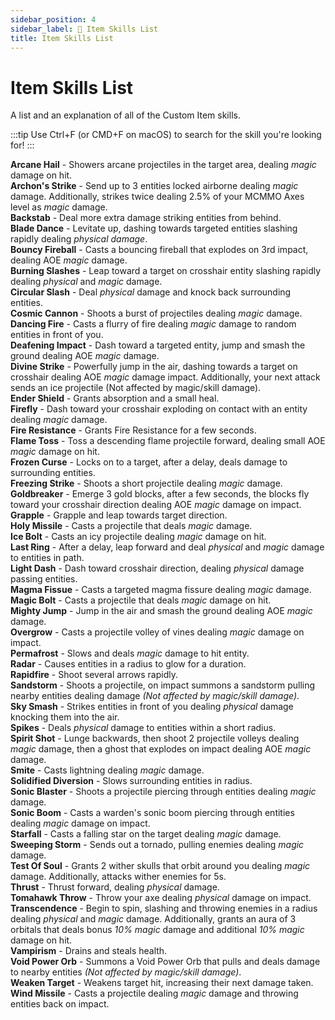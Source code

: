 ```yaml
---
sidebar_position: 4
sidebar_label: 📜 Item Skills List
title: Item Skills List
---
```


# Item Skills List
A list and an explanation of all of the Custom Item skills.

:::tip
Use Ctrl+F (or CMD+F on macOS) to search for the skill you're looking for!
:::

**Arcane Hail** - Showers arcane projectiles in the target area, dealing *magic* damage on hit. <br />
**Archon's Strike** - Send up to 3 entities locked airborne dealing *magic* damage. Additionally, strikes twice dealing 2.5% of your MCMMO Axes level as *magic* damage.<br />
**Backstab** - Deal more extra damage striking entities from behind. <br />
**Blade Dance** - Levitate up, dashing towards targeted entities slashing rapidly dealing *physical damage*. <br />
**Bouncy Fireball** - Casts a bouncing fireball that explodes on 3rd impact, dealing AOE *magic* damage. <br />
**Burning Slashes** - Leap toward a target on crosshair entity slashing rapidly dealing *physical* and *magic* damage. <br />
**Circular Slash** - Deal *physical* damage and knock back surrounding entities. <br />
**Cosmic Cannon** - Shoots a burst of projectiles dealing *magic* damage. <br />
**Dancing Fire** - Casts a flurry of fire dealing *magic* damage to random entities in front of you. <br />
**Deafening Impact** - Dash toward a targeted entity, jump and smash the ground dealing AOE *magic* damage. <br />
**Divine Strike** - Powerfully jump in the air, dashing towards a target on crosshair dealing AOE *magic* damage impact. Additionally, your next attack sends an ice projectile (Not affected by magic/skill damage). <br />
**Ender Shield** - Grants absorption and a small heal. <br />
**Firefly** - Dash toward your crosshair exploding  on contact with an entity dealing *magic* damage. <br />
**Fire Resistance** - Grants Fire Resistance for a few seconds. <br />
**Flame Toss** - Toss a descending flame projectile forward, dealing small AOE *magic* damage on hit. <br />
**Frozen Curse** - Locks on to a target, after a delay, deals damage to surrounding entities. <br />
**Freezing Strike** - Shoots a short projectile dealing *magic* damage. <br />
**Goldbreaker** - Emerge 3 gold blocks, after a few seconds, the blocks fly toward your crosshair direction dealing AOE *magic* damage on impact. <br />
**Grapple** - Grapple and leap towards target direction. <br />
**Holy Missile** - Casts a projectile that deals *magic* damage. <br />
**Ice Bolt** - Casts an icy projectile dealing *magic* damage on hit. <br />
**Last Ring** - After a delay, leap forward and deal *physical* and *magic* damage to entities in path. <br />
**Light Dash** - Dash toward crosshair direction, dealing *physical* damage passing entities. <br />
**Magma Fissue** - Casts a targeted magma fissure dealing *magic* damage. <br />
**Magic Bolt** - Casts a projectile that deals *magic* damage on hit. <br />
**Mighty Jump** - Jump in the air and smash the ground dealing AOE *magic* damage. <br />
**Overgrow** - Casts a projectile volley of vines dealing *magic* damage on impact. <br />
**Permafrost** - Slows and deals *magic* damage to hit entity. <br />
**Radar** - Causes entities in a radius to glow for a duration. <br />
**Rapidfire** - Shoot several arrows rapidly. <br />
**Sandstorm** - Shoots a projectile, on impact summons a sandstorm pulling nearby entities dealing damage *(Not affected by magic/skill damage)*. <br />
**Sky Smash** - Strikes entities in front of you dealing *physical* damage knocking them into the air. <br />
**Spikes** - Deals *physical* damage to entities within a short radius. <br />
**Spirit Shot** - Lunge backwards, then shoot 2 projectile volleys dealing *magic* damage, then a ghost that explodes on impact dealing AOE *magic* damage. <br />
**Smite** - Casts lightning dealing *magic* damage. <br />
**Solidified Diversion** - Slows surrounding entities in radius. <br />
**Sonic Blaster** - Shoots a projectile piercing through entities dealing *magic* damage. <br />
**Sonic Boom** - Casts a warden's sonic boom piercing through entities dealing *magic* damage on impact. <br />
**Starfall** - Casts a falling star on the target dealing *magic* damage. <br />
**Sweeping Storm** - Sends out a tornado, pulling enemies dealing *magic* damage. <br />
**Test Of Soul** - Grants 2 wither skulls that orbit around you dealing *magic* damage. Additionally, attacks wither enemies for 5s.<br />
**Thrust** - Thrust forward, dealing *physical* damage. <br />
**Tomahawk Throw** - Throw your axe dealing *physical* damage on impact. <br />
**Transcendence** - Begin to spin, slashing and throwing enemies in a radius dealing *physical* and *magic* damage. Additionally, grants an aura of 3 orbitals that deals bonus *10% magic* damage and additional *10% magic* damage on hit. <br />
**Vampirism** - Drains and steals health. <br />
**Void Power Orb** - Summons a Void Power Orb that pulls and deals damage to nearby entities *(Not affected by magic/skill damage)*. <br />
**Weaken Target** - Weakens target hit, increasing their next damage taken. <br />
**Wind Missile** - Casts a projectile dealing *magic* damage and throwing entities back on impact. <br />